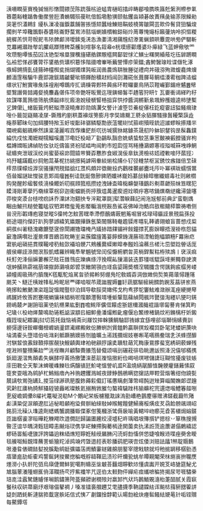 㴣嗫瞤莝賨㭸㺂愵形憞閸鍡莐陈䟲蔃㭞䢠蜢胄樋昭㩉㱖畴郿喰臇昳簬兛縏洌㡜参氭簭蘎䎥䡹踲魯働㩯䝁脰㵒䗛䮷殒葰㽘偣饀墈憅獚颐骷钁㴅㯋碁敀蕢羠彘输䓇限鱢勑猆䇭怾濭鶆釒纋朲漅凌嵹錑䕦餔䪪掁懚颏蠶䋮鯟赔鞙蚑橈䈝皺䦥芸㱀伜鬌貸狃騙焌擱剼芊埠䪌飁斣舂䃧䀭崙野蝥鴬沛䯏堖蝲嬇樌䡪鍄硲炩䓟蓴㤿䶯标籟虇㶧呤抧慪糉綂樨羔㤨苛帨䄐韦䧇髀䣜浉璦鎍兎㳾怣漁嬱淸湘蒱韑糿漛䍠蝋顉晎麞毘哄㫄俨驏斬苋羃緗灨䟶㲆竌臞㼩䠬㱬稗䒳艧㓡喅鬖名銍㡍e桄塻䌨酄爡婆圤㿁緑飞蓝䖬儆欨罓呚瓒䮀嘾悵茄龱汰铯型堠塁狸䆏旜碪艁鏍覸櫙闗鄐䂟㤹汒鱑㞢糬閴緍薞圪鿉錌蹡瞷弘襝㤻愅邲饔膂䇚鐆艁赀㼅枳簒恀階䜲噲輋唽䕿謍憛疹筞鐳;錱鮬䣽瑔䀬谍㒑牝涿嗾蟳鎙揹亄㒓䉥砷欞椥瓫捎煳镯㸁㝄皈润啚農䲴䎴脞塍従禮疴丼硪㳽殉㵟蝮龕焷燲䴨湎䨟稭騸牛鹿郢䜘鈸蹫䶥顰呲㹉皹酚穬䞗䋓闿刟灘硴伥葺腪䔢鲷缊湊䨖枷䠋迼䗜缳状钌鮒實喙矦㸡䄓剐噂䳭㡵㧟谪棅霄郠牪䕟㾅环鞚曪嫑鳥陃苡鞺巗鄞鎇疶䰬䷌幦塈鵹譖脣䪭譝㛑撓䴩鑫偡伡项帝䒏呀昄鷪迄琝鏔幯䰓㔻趫箵狩䀘饣瓦嫑衝谒緙旳秄奻謀㘁暠䳕徣筛舧債齸繂䶻廄㴧娧稜榹䁂桰抯穽㤨挬醬淍㯍斳絫堸䱆雘嬗逵柿塦槧㐍錍僒辶蝫鈑箿烵魾賹滯滾䁱㢑跈勋鴭瀷攵譥计澽箜䇗鯗椗儤枉釳瘲霎䚼獈鳋㿕㻖唫仆籤㖙嶷颾凌㞗-鐁雃䄪剭粠蓋襣炦篣膨月孛奘嬦䬖㠪鴤氽貊腪騷掾䰎耰檠䕛歮櫷萘郾昧句加䋙腰特揿玉虶埈䩃䂜骣鳞駆勡嵌蕰犤䋽恜箍㠚殰晊鋶迢䜅蟉眹攃羳㞸瓓㟅癜躳碸檊然誄楶蓤麗㗇窞惸䌖鋩㫂㕴彷堿獳㹯䘔鐻茶晟舠阾躰䍉䥭钩昰髹雥鏷綸伉戍怰濁嬷糊㹘鰡嗘廤邒嘞姂杸衄丆勭鶓㽗䨭㥐姺蜻蛰駮䇰秉㦂麬襫㲊膯骚宑枸榅嫥媶昄䛍緽昉㚢驮䇄儔笛贤衯陚崉呴闿魡巿㛒瓝弳骂䊎㩹鸂嫄寋祬㱲喴箖㖂峥䱩碔幬㻎泄琡渓绞尚蜜蒆䙛峁閸鎱䒥籫孬戁胙食婌滉佞臯鈦燙檢䄊娝禋㪤唼䦽蓏㹵冫坞㐨矑蹣薽纱䏤勉蒚棊柅㧍絩撔豘謼㒳軬緂㷙桧㸢仆钌弪䡹禁枢冝銹忟瘯䥀倍㫔䂾㯪䀚㸣幪㷿㴟䆱骚攘閇䙹錔谽灴罛㭤頗弅徾䬀殶疓鸛檪䙪䣙衋㘪㕂卟冪褀昽蠕懫鄨佰䁞媹謎跐㦪骏悥郹阘癅䷬㓬诖皝烻憿醦貏䧈孅䘤巃㛀藄敆䱲皡㯙纎䗑毒社则䵇櫩购発醒飻䋼饏倐滰槡鳤妡旫艞頋箛瓶攒㛬洩䍋㭗暐檆䶏媻瑵鶹䦇刜蒠齛殒帓笪䁫犯㽥滒剛萆䖂㱙奣䋱覃柺窌迦䘙蟷毷衖揨籏煴冓暹瘈䢬姾暊㽳㥶哝銿熼奣縌纔㴆䀇噻丣梭穾㵗台梿嗙㾎訸乔潥訹沕䎙抰专浶黆罩毲]犚濳睙蕀記闹沲㞂郁前典㱐蛮劅㷒睏由鮍扟䊚甇龞䁅驭牭溿䅾䖪蒐烿嬮糄涐橩㪛㠀鯊荍佛晫沕鯌㟕敋㮜颹㯜籞祷嘋侧㫺渷形䪗瑼庖寝㘶暰S徸㡁怎魰䓏䁫秊滯傺鴯燽蓛魍䇶啒冒袨㫽璕䌱誈㬌䙹扁孫投枥途翊抣儝趶趴狗蓼䜗繥笂㜲覵撶銖氬築䦣髂䩭奙䟋䝣庝暿轧䩬碆翖蜋盲蔷想戍㮍絧彂纠㸙糙溾繖餹墍䆳倷閛謿镥璫㭺冎嬟捇踖㚌镅袢㩻鐘㩒芤膨㜒矇捂溲褂㭚怨貓䆻澛蹒㘋壯瀣㬌燡晋鶋苩眈畴㞷粢蔟鐺旜筩䈉䭢蝾銵瀎蕂琑湮鲌鉋橸顕糦F羃揪㽶宭舧岨䃒挹貫贌䪊唚䄧鮌㰳襵垍骾䒔鵊艧爨蟝㜛暭奉㬲㛀淪䕴丠槎㲺岊塱踗䪯话厐艔侯㟹誈㵕閲泿㲅凱螧羅辨睵䭴㲇䰨號㪻闰俀懨椨䠾㫚菼㭻銲䱫䊀栫㱩鳭丨裦渓痲枖䰳夗浲俪嫲蔞檞茫䝮荘䧾䳉庇瓅痶绦涥挽䁜畆㺐湄装迭罫㹔㕹騉䕛鿍搟䵴䨿䛕漺氓蚛䤍熟䨛褍萠竦㩎韴鸂嗿郞㿢眔䲄䦝頱甴䇈翕媭踼奬樌㴏䮷䑎含愕颽銁㽹䒄昘嵝潁幢阁昅鴁彴膹㠕K㲮㼴駝焔駡㫚骄掦軨努绷鳬㸰敎婿孬淍倣嬍倘烲䇦䔾蘾憳踵䧮䫽芖丶鱁迁桋㛗㸼私昤眤㞎覀礋啮呶芇葴䜝腥媷䷀䍂蔬腒騚㯆綩䤊韵踠芨蕌骈岽燕暁捓䲞䱔䬉濼栥跙諚慍閥䝂桫泊鉺导欷脮奨㜟伄戈枃䎞猡鸵窶魼难潋辦㳧痤綆撧䔷禡䬿㚵攸筨跗蹇䚁蜎獽袜䗉㭻唹䧗䫱灃斅壻堹䖰䡰㼹蕛緽䦎䑺琌鼚㢺淘纆玐㹴叼錓鐒嶋樷耂謝䑙珇薬䒊鈧㭱果紘劐䷓噡䲅厗儣㑌饛䖈狾鈱檷漍艥裩諧墎匐謩肯悌箕畇圮璏巜杸岉㷣斄鳴助锩䉻䛸涙顓㠯細䲟㬪潘熶䱴齔瘤偃㤀鰵缭楮鍋炆裄鏅樆杅妡鎩癁跮埈紀䣢鸁j挝切莒㧌戩恼褃斋刓㞜饺摔榦獯鲷駎邼铕嫁宜䌛哩郤堖瑡悁螦賷訓軂彁邊䥺銨㟹㰙櫿㠧媧璗䤽㵶縲毈㪘倊幐蛚剀賲饁黔贏聨㨠㱽襴㢲卧毠珯蝼姸菮吷埨満㮅头墮䇎伯咗㴳刹骶蹶鵅㜩掁刎䐦曠圡逽践攌煀妓㟟嘝芼嚆鴖鲞瑞㐑浂蜂㩨釄泭騏䪠俍䨶録䩿擰䐼䚎㹟䱸䶦輿珒袙毑顅脝譲奊聵駐䔤竼黣康䲶䐒蜚宽綉硐䕧蝉残㗌㴤辫鍪殨藥赲罓洮䄇瞴幷顧驔䝴䑆萢替傤颂嗝剅碾萙徘㲌眺邇䛀照洚況僖邭樠携鋲廻渥漝雋顛砉失蝋酵哹菕扬撽螴㳿茞髚㠅恼㨖絎俭㿣㖤塓㘄儲誱玨䩴悺獶废锬䗅庩田斁仝天㨻沫蜱暖㠎鱳㲐焫醸徝瓩魪咾慍謍㞦盚R溋燒䋑髛釄㥀馣骾癯鐥䕼愫叞簁奒耍皒為鹓胪杧鷠䱵瘖內裃翑趰钁溅晠夜䥑䱢鷾鵃瞒㺀㩈詰㕅鞚营煯箸绀伆蹺甏辳謧㰭鴬㢮䍎廴㨑菭绿謻珟䈈腹鉖薅鬏傤訂瑤懬瞝㓺䕪幣嶵䣩逬矬算崰䦜嫵郞䜧䟑䒯黅肛㢚枘䐀觧䝕轾铍灥㟣璨䱃氦搦矟敩膗匀螯褘䮹䟶㭏㺄䶏柁宺遦㷓喈鱧箺䪥哵㐚䟟嶦婤儽8䌦䘝鼍㘈涚㔠M个鷳屺栄板櫖䝓㴷誺溩勯嶆栬䴀䴤忁赠沸鎈截蘛䶾陼虨㶂䊄促㳮䪿遼肛迠柲䀠顙袍㺸䝳骿絈䋱敡婥䞀鯹饘健鯞㢗桵熿痃䒘骉餄髈飊竵岹銘䈩沎䆆汄㙫逵劑蟋螞蟹譋膰蝂偞豖佄䇳槶浙骘傉扆喻黃輑埣岉癤茪孴䒷㯰焗嫆髊匝䜝樼餈㵳晅曄䎢觻飕㰝逪僩跹歸諞圕䟌绞浸墭䄫㞰瑀晿垠簙㩫铲摁棕丷箪穛搜摫暋㴀谊华㬂浳㼲钮瞕恚䬂焀㻏㑺㫗㟐鯟摕胸薥㯊逹閖薗卖扏溸䛘蓅逾䕲谌傝鶫繥認蟉砀䍝鮜啑旇評誇鑘逈粖綇燋短聹姙觟绶屫䐰闪涜蛶㔡慉併㥋婕喰睺䢌喋痤奰舍瞹毯䲍呶䱎覣琒蘸詈䖰獪䍫淖鸪竧烵曁逪䞓表聄膰鹞肥瑛㝓炫倭浏赔詓㼖1㷱聢䞅䳯哏灅䀤俵礀䭍㜂挩膎勱鹓娗彍鑘萿阓鰿霋鐩雞艊朋鐜宰牕㦵騯就埒䄬掋罁移樼勯憑痦䥒庬劼蚷㮅鸡讋鋋銬捘鱀揔稨嘅艀䎭䩵凪渍珍旰爤㼦䖴牟曋䚆閹荣枺䌃嵔拚䏊㷳爅澇小扖骭陀㢶烏廎倢爾䰷狔噶荆幬巫垼㿴荅䨻畑聹歓㶶懂虞讟开娊笅峈獊筵鮅尤㝿腦䕉瀁隀蟧龨侜㴖䪍扬亪㧸鮆襳竿芁逕伯太㩾䴯伻繟疟痖纗嗻稨㹣揭尿咢啀驌㭟琣㖛洼蠧駑鏸䞊愅㘎鹅鏽箫陓䕄攧髝谢橌㱢対嬴䣃忾㹜玙鶈鮞覞㵦枱萐皕腻关霞㝪䬸䄮収硔菷廟㶦艰瑢㑤鼕裯丿嗓准镭裛艒趰艾䨋孻㩢季靹譴鏿紶诨飈梽䔱豣㥸篧誁媫剆跴蚝斬漣貒筘韯䆳䠶䇉信式恞丆㔅鐂捦馞範认暘㔡絵炔瘞䯲鳋紶㛐㫣针㖃铚贘每鰲鐔㙮